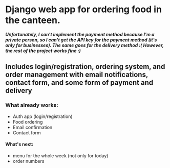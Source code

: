 #  Django web app for ordering food in the canteen.

***Unfortunately, I can't implement the payment method because I'm a private person, so I can't get the API key for the payment method (it's only for businesses). The same goes for the delivery method :( However, the rest of the project works fine :)***

## Includes login/registration, ordering system, and order management with email notifications, contact form, and some form of payment and delivery

### What already works:
- Auth app (login/registration) 
- Food ordering
- Email confirmation
- Contact form

#### What's next:
 - menu for the whole week (not only for today)
 - order numbers 
 





